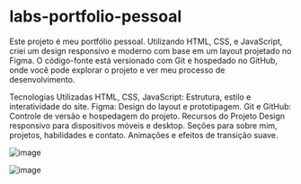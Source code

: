 # labs-portfolio-pessoal

Este projeto é meu portfólio pessoal. Utilizando HTML, CSS, e JavaScript, criei um design responsivo e moderno com base em um layout projetado no Figma. O código-fonte está versionado com Git e hospedado no GitHub, onde você pode explorar o projeto e ver meu processo de desenvolvimento.

Tecnologias Utilizadas
HTML, CSS, JavaScript: Estrutura, estilo e interatividade do site.
Figma: Design do layout e prototipagem.
Git e GitHub: Controle de versão e hospedagem do projeto.
Recursos do Projeto
Design responsivo para dispositivos móveis e desktop.
Seções para sobre mim, projetos, habilidades e contato.
Animações e efeitos de transição suave.

![image](https://github.com/user-attachments/assets/e3865a67-bda9-4523-a652-dbad3370400f)

![image](https://github.com/user-attachments/assets/18b59065-7fc0-4680-919a-fb2f3f006f66)




